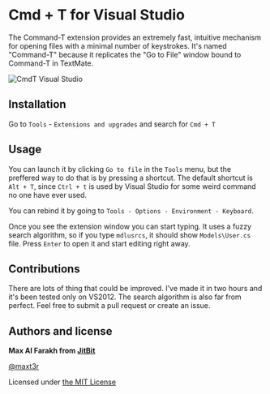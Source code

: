 Cmd + T for Visual Studio
=======

The Command-T extension provides an extremely fast, intuitive mechanism for
opening files with a minimal number of keystrokes. It's named
"Command-T" because it replicates the "Go to File" window bound to
Command-T in TextMate.
		
![CmdT Visual Studio](https://dl.dropboxusercontent.com/u/347209/cmdt.png)

## Installation
Go to `Tools` - `Extensions and upgrades` and search for `Cmd + T`

## Usage

You can launch it by clicking `Go to file` in the `Tools` menu, but the preffered way to do that is by pressing a shortcut. The default shortcut is `Alt + T`, since `Ctrl + t` is used by Visual Studio for some weird command no one have ever used.

You can rebind it by going to `Tools - Options - Environment - Keyboard`.

Once you see the extension window you can start typing. It uses a fuzzy search algorithm, so if you type `mdlusrcs`, it should show `Models\User.cs` file. Press `Enter` to open it and start editing right away.

## Contributions

There are lots of thing that could be improved. I've made it in two hours and it's been tested only on VS2012. The search algorithm is also far from perfect. Feel free to submit a pull request or create an issue.

## Authors and license

**Max Al Farakh from [JitBit](http://www.jitbit.com/)**

[@maxt3r](https://twitter.com/maxt3r)

Licensed under [the MIT License](http://opensource.org/licenses/MIT)